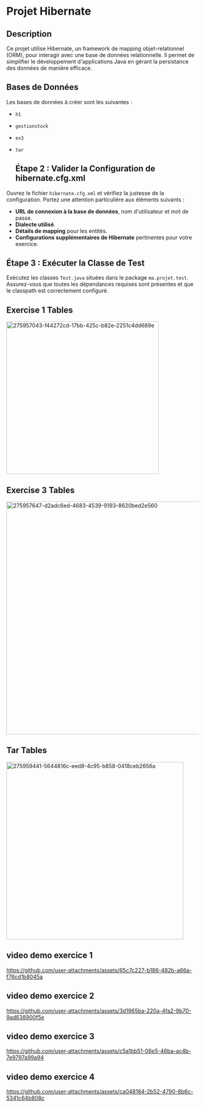 # Projet Hibernate

## Description

Ce projet utilise Hibernate, un framework de mapping objet-relationnel (ORM), pour interagir avec une base de données relationnelle. Il permet de simplifier le développement d'applications Java en gérant la persistance des données de manière efficace.

## Bases de Données

Les bases de données à créer sont les suivantes :

- `h1`
- `gestionstock`
- `ex3`
- `tar`

  ## Étape 2 : Valider la Configuration de hibernate.cfg.xml

Ouvrez le fichier `hibernate.cfg.xml` et vérifiez la justesse de la configuration. Portez une attention particulière aux éléments suivants :

- **URL de connexion à la base de données**, nom d'utilisateur et mot de passe.
- **Dialecte utilisé**.
- **Détails de mapping** pour les entités.
- **Configurations supplémentaires de Hibernate** pertinentes pour votre exercice.


## Étape 3 : Exécuter la Classe de Test

Exécutez les classes `Test.java` situées dans le package `ma.projet.test`. Assurez-vous que toutes les dépendances requises sont présentes et que le classpath est correctement configuré.

## Exercise 1 Tables

<img width="399" alt="275957043-f44272cd-17bb-425c-b82e-2251c4dd689e" src="https://github.com/user-attachments/assets/8a364706-035f-46f0-b033-699442b0a593">



## Exercise 3 Tables

<img width="609" alt="275957647-d2adc6ed-4683-4539-9193-8620bed2e560" src="https://github.com/user-attachments/assets/a70475a7-8c0c-4c65-a37f-e33c81758a42">

## Tar Tables

<img width="464" alt="275959441-5644816c-eed8-4c95-b858-0418ceb2656a" src="https://github.com/user-attachments/assets/e532c19d-9cc0-441c-a221-948ed5219a15">

## video demo exercice 1

https://github.com/user-attachments/assets/65c7c227-b186-482b-a66a-f76cd1b8045a



## video demo exercice 2

https://github.com/user-attachments/assets/3d1965ba-220a-4fa2-9b70-9ad638900f5e



## video demo exercice 3

https://github.com/user-attachments/assets/c5a1bb51-06e5-46ba-ac4b-7e9797a99a94


## video demo exercice 4  


https://github.com/user-attachments/assets/ca048184-2b52-4790-8b6c-5341c64b808c








